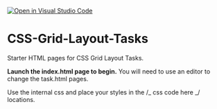 [![Open in Visual Studio Code](https://classroom.github.com/assets/open-in-vscode-718a45dd9cf7e7f842a935f5ebbe5719a5e09af4491e668f4dbf3b35d5cca122.svg)](https://classroom.github.com/online_ide?assignment_repo_id=14600432&assignment_repo_type=AssignmentRepo)
# CSS-Grid-Layout-Tasks

Starter HTML pages for CSS Grid Layout Tasks.

**Launch the index.html page to begin.**
You will need to use an editor to change the task.html pages.

Use the internal css and place your styles in the /_ css code here _/ locations.
